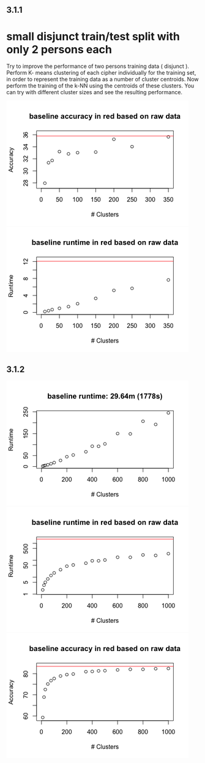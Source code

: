 ## 3.1.1 
# small disjunct train/test split with only 2 persons each

Try to improve the performance of two persons training data ( disjunct ). Perform K- means
clustering of each cipher individually for the training set, in order to represent the training data
as a number of cluster centroids. Now perform the training of the k-NN using the centroids of
these clusters. You can try with different cluster sizes and see the resulting performance.

![](./small_accuracy_basline.png)
![](./small_runtime_basline.png)

## 3.1.2
![](./runtime_normal.png)
![](./runtime_log_baseline.png)
![](./accuracy_log_baseline.png)
